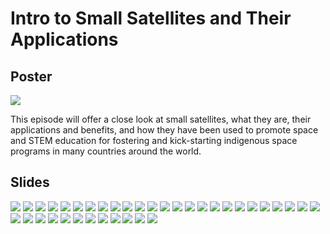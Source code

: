 # Intro to Small Satellites and Their Applications

## Poster
![](./poster/api-smallsat.jpg)

This episode will offer a close look at small satellites, 
what they are, their applications and benefits, and how 
they have been used to promote space and STEM education 
for fostering and kick-starting indigenous space programs 
in many countries around the world.


## Slides
![](./img/Slide1.png)
![](./img/Slide2.png)
![](./img/Slide3.png)
![](./img/Slide4.png)
![](./img/Slide5.png)
![](./img/Slide6.png)
![](./img/Slide7.png)
![](./img/Slide8.png)
![](./img/Slide9.png)
![](./img/Slide10.png)
![](./img/Slide11.png)
![](./img/Slide12.png)
![](./img/Slide13.png)
![](./img/Slide14.png)
![](./img/Slide15.png)
![](./img/Slide16.png)
![](./img/Slide17.png)
![](./img/Slide18.png)
![](./img/Slide19.png)
![](./img/Slide20.png)
![](./img/Slide21.png)
![](./img/Slide22.png)
![](./img/Slide23.png)
![](./img/Slide24.png)
![](./img/Slide25.png)
![](./img/Slide26.png)
![](./img/Slide27.png)
![](./img/Slide28.png)
![](./img/Slide29.png)
![](./img/Slide30.png)
![](./img/Slide31.png)
![](./img/Slide32.png)
![](./img/Slide33.png)
![](./img/Slide34.png)
![](./img/Slide35.png)
![](./img/Slide36.png)
![](./img/Slide77.png)

